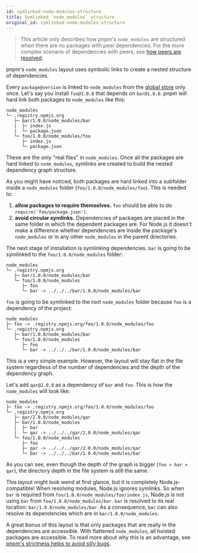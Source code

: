 ```yaml
---
id: symlinked-node-modules-structure
title: Symlinked `node_modules` structure
original_id: symlinked-node-modules-structure
---
```


> This article only describes how pnpm's `node_modules` are structured when there are no packages with peer dependencies.
> For the more complex scenario of dependencies with peers, see [how peers are resolved](how-peers-are-resolved.md).

pnpm's `node_modules` layout uses symbolic links to create a nested structure of dependencies.

Every `package@version` is linked to `node_modules` from the [global store](about-package-store) only once.
Let's say you install `foo@1.0.0` that depends on `bar@1.0.0`. pnpm will hard link both packages to `node_modules` like this:

```
node_modules
└─ .registry.npmjs.org
   ├─ bar/1.0.0/node_modules/bar
   |  ├─ index.js
   |  └─ package.json
   └─ foo/1.0.0/node_modules/foo
      ├─ index.js
      └─ package.json
```

These are the only "real files" in `node_modules`. Once all the packages are hard linked to `node_modules`, symlinks are
created to build the nested dependency graph structure.

As you might have noticed, both packages are hard linked into a subfolder inside a `node_modules` folder (`foo/1.0.0/node_modules/foo`).
This is needed to:

1. **allow packages to require themselves.** `foo` should be able to do `require('foo/package.json')`.
2. **avoid circular symlinks.** Dependencies of packages are placed in the same folder in which the dependent packages are.
For Node.js it doesn't make a difference whether dependencies are inside the package's `node_modules` or in any other
`node_modules` in the parent directories.

The next stage of installation is symlinking dependencies. `bar` is going to be symlinked to the `foo/1.0.0/node_modules` folder:

```
node_modules
└─ .registry.npmjs.org
   ├─ bar/1.0.0/node_modules/bar
   └─ foo/1.0.0/node_modules
      ├─ foo
      └─ bar -> ../../../bar/1.0.0/node_modules/bar
```

`foo` is going to be symlinked to the root `node_modules` folder because `foo` is a dependency of the project:

```
node_modules
├─ foo -> .registry.npmjs.org/foo/1.0.0/node_modules/foo
└─ .registry.npmjs.org
   ├─ bar/1.0.0/node_modules/bar
   └─ foo/1.0.0/node_modules
      ├─ foo
      └─ bar -> ../../../bar/1.0.0/node_modules/bar
```

This is a very simple example. However, the layout will stay flat in the file system regardless of the number of dependencies
and the depth of the dependency graph.

Let's add `qar@2.0.0` as a dependency of `bar` and `foo`. This is how the `node_modules` will look like:

```
node_modules
├─ foo -> .registry.npmjs.org/foo/1.0.0/node_modules/foo
└─ .registry.npmjs.org
   ├─ qar/2.0.0/node_modules/qar
   ├─ bar/1.0.0/node_modules
   |  ├─ bar
   |  └─ qar -> ../../../qar/2.0.0/node_modules/qar
   └─ foo/1.0.0/node_modules
      ├─ foo
      ├─ qar -> ../../../qar/2.0.0/node_modules/qar
      └─ bar -> ../../../bar/1.0.0/node_modules/bar
```

As you can see, even though the depth of the graph is bigger (`foo > bar > qar`), the directory depth in the file system is still the same.

This layout might look weird at first glance, but it is completely Node.js-compatible! When resolving modules, Node.js ignores symlinks.
So when `bar` is required from `foo/1.0.0/node_modules/foo/index.js`, Node.js is not using `bar` from `foo/1.0.0/node_modules/bar`.
`bar` is resolved to its real location: `bar/1.0.0/node_modules/bar`. As a consequence, `bar` can also resolve its dependencies
which are in `bar/1.0.0/node_modules`.

A great bonus of this layout is that only packages that are really in the dependencies are accessible. With flattened `node_modules`, all hoisted
packages are accessible. To read more about why this is an advantage, see [pnpm's strictness helps to avoid silly bugs](https://www.kochan.io/nodejs/pnpms-strictness-helps-to-avoid-silly-bugs.html).
